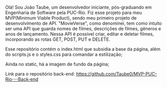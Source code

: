 Olá! Sou João Taube, um desenvolvedor iniciante, pós-graduando em Engenharia de Software pela PUC-Rio. Fiz esse projeto para meu MVP(Minimum Viable Product), sendo meu primeiro projeto de desenvolvimento de API. "MovieVerse", como denominei, tem como intuito ser uma API que guarda nomes de filmes, descrições de filmes, gêneros e anos de lançamento. Nessa API é possível criar, editar e deletar filmes, incorporando as rotas GET, POST, PUT e DELETE.

Esse repositório contém o index.html que subsidia a base da página, além do scripts.js e o styles.css para comandar a estilização;

Ainda no static, há a imagem de fundo da página;

Link para o repositório back-end: https://github.com/Taube0/MVP-PUC-Rio---Back-end


